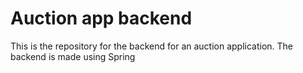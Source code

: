 # Auction app backend 
This is the repository for the backend for an auction application. The backend is made using Spring 